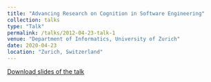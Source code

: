 ```yaml
---
title: "Advancing Research on Cognition in Software Engineering"
collection: talks
type: "Talk"
permalink: /talks/2012-04-23-talk-1
venue: "Department of Informatics, University of Zurich"
date: 2020-04-23
location: "Zurich, Switzerland"
---
```


[Download slides of the talk](http://gulcalikli.github.io/files/UZHTalk.pdf)
